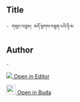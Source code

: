 ## Title
	- གསུང་འབུམ། མདོ་སྔགས་བསྟན་པའི་ཉི་མ

## Author
	- 



[<img src="https://img.icons8.com/color/25/000000/edit-property.png"> Open in Editor](http://editor.openpecha.org/P004278)

[<img width="25" src="https://library.bdrc.io/icons/BUDA-small.svg"> Open in Buda](https://library.bdrc.io/show/bdr:IE0OPP004278)
